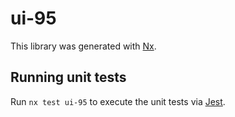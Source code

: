 # ui-95

This library was generated with [Nx](https://nx.dev).

## Running unit tests

Run `nx test ui-95` to execute the unit tests via [Jest](https://jestjs.io).
